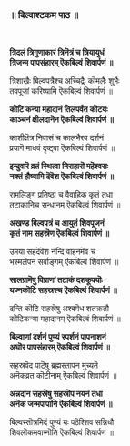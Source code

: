 <br>
 <div class="text-center">

### ॥ बिल्वाश्टकम पाठ ॥

<br>

<p>
<strong> 
त्रिदलं त्रिगुणाकारं त्रिनॆत्रं च त्रियायुधं <br>
त्रिजन्म पापसंहारम् ऎकबिल्वं शिवार्पणं ॥
</strong>
</p>

<p>
त्रिशाखैः बिल्वपत्रैश्च अच्चिद्रैः कॊमलैः शुभैः<br>
तवपूजां करिष्यामि ऎकबिल्वं शिवार्पणं ॥
</p>

<p>
<strong> 
कॊटि कन्या महादानं तिलपर्वत कॊटयः<br>
काञ्चनं क्षीलदानॆन ऎकबिल्वं शिवार्पणं ॥
</strong>
</p>

<p>
 काशीक्षॆत्र निवासं च कालभैरव दर्शनं<br>
प्रयागॆ माधवं दृष्ट्वा ऎकबिल्वं शिवार्पणं ॥
</p>

<p>
<strong> 
इन्दुवारॆ व्रतं स्थित्वा निराहारॊ महॆश्वराः<br>
नक्तं हौष्यामि दॆवॆश ऎकबिल्वं शिवार्पणं ॥
</strong>
</p>

<p>
रामलिङ्ग प्रतिष्ठा च वैवाहिक कृतं तधा<br>
तटाकानिच सन्धानम् ऎकबिल्वं शिवार्पणं ॥
</p>

<p>
<strong> 
अखण्ड बिल्वपत्रं च आयुतं शिवपूजनं<br>
कृतं नाम सहस्रॆण ऎकबिल्वं शिवार्पणं ॥
</strong>
</p>

<p>
उमया सहदॆवॆश नन्दि वाहनमॆव च<br>
भस्मलॆपन सर्वाङ्गम् ऎकबिल्वं शिवार्पणं ॥
</p>

<p>
<strong> 
सालग्रामॆषु विप्राणां तटाकं दशकूपयॊः<br>
यज्नकॊटि सहस्रस्च ऎकबिल्वं शिवार्पणं ॥
</strong>
</p>

<p>
दन्ति कॊटि सहस्रॆषु अश्वमॆध शतक्रतौ<br>
कॊटिकन्या महादानम् ऎकबिल्वं शिवार्पणं ॥
</p>

<p>
<strong> 
बिल्वाणां दर्शनं पुण्यं स्पर्शनं पापनाशनं<br>
अघॊर पापसंहारम् ऎकबिल्वं शिवार्पणं ॥
</strong>
</p>

<p>
सहस्रवॆद पाटॆषु ब्रह्मस्तापन मुच्यतॆ<br>
अनॆकव्रत कॊटीनाम् ऎकबिल्वं शिवार्पणं ॥
</p>

<p>
<strong> 
अन्नदान सहस्रॆषु सहस्रॊप नयनं तधा<br>
अनॆक जन्मपापानि ऎकबिल्वं शिवार्पणं ॥
</strong>
</p>

<p>
 बिल्वस्तॊत्रमिदं पुण्यं यः पठॆश्शिव सन्निधौ<br>
शिवलॊकमवाप्नॊति ऎकबिल्वं शिवार्पणं ॥
</p>
 
</div>





























